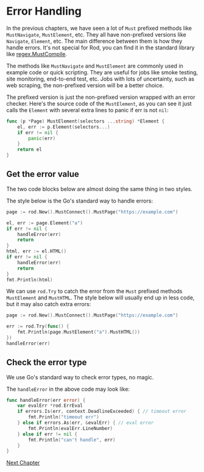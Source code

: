 # Error Handling

In the previous chapters, we have seen a lot of `Must` prefixed methods like `MustNavigate`, `MustElement`, etc.
They all have non-prefixed versions like `Navigate`, `Element`, etc. The main difference between them is how
they handle errors. It's not special for Rod, you can find it in the standard library like [regex.MustCompile](https://golang.org/pkg/regexp/#MustCompile).

The methods like `MustNavigate` and `MustElement` are commonly used in example code or quick scripting.
They are useful for jobs like smoke testing, site monitoring, end-to-end test, etc.
Jobs with lots of uncertainty, such as web scraping, the non-prefixed version will be a better choice.

The prefixed version is just the non-prefixed version wrapped with an error checker.
Here's the source code of the `MustElement`, as you can see it just calls the `Element` with
several extra lines to panic if err is not `nil`:

```go
func (p *Page) MustElement(selectors ...string) *Element {
    el, err := p.Element(selectors...)
    if err != nil {
        panic(err)
    }
	return el
}
```

## Get the error value

The two code blocks below are almost doing the same thing in two styles.

The style below is the Go's standard way to handle errors:

```go
page := rod.New().MustConnect().MustPage("https://example.com")

el, err := page.Element("a")
if err != nil {
    handleError(err)
    return
}
html, err := el.HTML()
if err != nil {
    handleError(err)
    return
}
fmt.Println(html)
```

We can use `rod.Try` to catch the error from the `Must` prefixed methods `MustElement` and `MustHTML`.
The style below will usually end up in less code, but it may also catch extra errors:

```go
page := rod.New().MustConnect().MustPage("https://example.com")

err := rod.Try(func() {
    fmt.Println(page.MustElement("a").MustHTML())
})
handleError(err)
```

## Check the error type

We use Go's standard way to check error types, no magic.

The `handleError` in the above code may look like:

```go
func handleError(err error) {
    var evalErr *rod.ErrEval
    if errors.Is(err, context.DeadlineExceeded) { // timeout error
        fmt.Println("timeout err")
    } else if errors.As(err, &evalErr) { // eval error
        fmt.Println(evalErr.LineNumber)
    } else if err != nil {
        fmt.Println("can't handle", err)
    }
}
```

[Next Chapter](selectors/README.md)

